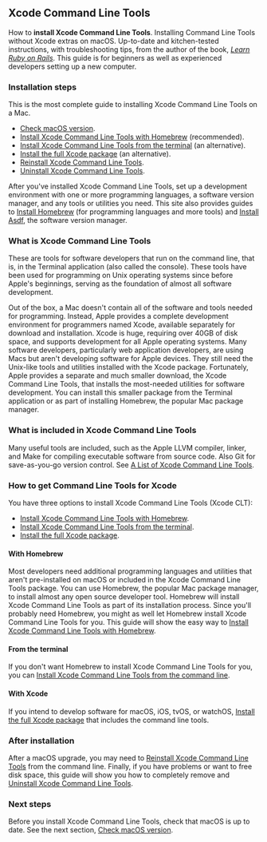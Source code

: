 ## Xcode Command Line Tools

How to **install Xcode Command Line Tools**. Installing Command Line Tools without Xcode extras on macOS. Up-to-date and kitchen-tested instructions, with troubleshooting tips, from the author of the book, _[Learn Ruby on Rails](https://learn-rails.com/)_. This guide is for beginners as well as experienced developers setting up a new computer.

### Installation steps

 This is the most complete guide to installing Xcode Command Line Tools on a Mac.
- [Check macOS version](/commandlinetools/1.html).
- [Install Xcode Command Line Tools with Homebrew](/commandlinetools/2.html) (recommended).
- [Install Xcode Command Line Tools from the terminal](/commandlinetools/3.html) (an alternative).
- [Install the full Xcode package](/commandlinetools/4.html) (an alternative).
- [Reinstall Xcode Command Line Tools](/commandlinetools/5.html).
- [Uninstall Xcode Command Line Tools](/commandlinetools/6.html).

After you've installed Xcode Command Line Tools, set up a development environment with one or more programming languages, a software version manager, and any tools or utilities you need. This site also provides guides to [Install Homebrew](/homebrew/index.html) (for programming languages and more tools) and [Install Asdf](/asdf/index.html), the software version manager.

### What is Xcode Command Line Tools

These are tools for software developers that run on the command line, that is, in the Terminal application (also called the console). These tools have been used for programming on Unix operating systems since before Apple's beginnings, serving as the foundation of almost all software development.

Out of the box, a Mac doesn't contain all of the software and tools needed for programming. Instead, Apple provides a complete development environment for programmers named Xcode, available separately for download and installation. Xcode is huge, requiring over 40GB of disk space, and supports development for all Apple operating systems. Many software developers, particularly web application developers, are using Macs but aren't developing software for Apple devices. They still need the Unix-like tools and utilities installed with the Xcode package. Fortunately, Apple provides a separate and much smaller download, the Xcode Command Line Tools, that installs the most-needed utilities for software development. You can install this smaller package from the Terminal application or as part of installing Homebrew, the popular Mac package manager.

### What is included in Xcode Command Line Tools

Many useful tools are included, such as the Apple LLVM compiler, linker, and Make for compiling executable software from source code. Also Git for save-as-you-go version control. See [A List of Xcode Command Line Tools](/commandlinetools/7.html).

### How to get Command Line Tools for Xcode

You have three options to install Xcode Command Line Tools (Xcode CLT):
- [Install Xcode Command Line Tools with Homebrew](/commandlinetools/2.html).
- [Install Xcode Command Line Tools from the terminal](/commandlinetools/3.html).
- [Install the full Xcode package](/commandlinetools/4.html).

#### With Homebrew

Most developers need additional programming languages and utilities that aren't pre-installed on macOS or included in the Xcode Command Line Tools package. You can use Homebrew, the popular Mac package manager, to install almost any open source developer tool. Homebrew will install Xcode Command Line Tools as part of its installation process. Since you'll probably need Homebrew, you might as well let Homebrew install Xcode Command Line Tools for you. This guide will show the easy way to [Install Xcode Command Line Tools with Homebrew](/commandlinetools/2.html).

#### From the terminal

If you don't want Homebrew to install Xcode Command Line Tools for you, you can [Install Xcode Command Line Tools from the command line](/commandlinetools/3.html).

#### With Xcode

If you intend to develop software for  macOS, iOS, tvOS, or watchOS, [Install the full Xcode package](/commandlinetools/4.html) that includes the command line tools.

### After installation

After a macOS upgrade, you may need to [Reinstall Xcode Command Line Tools](/commandlinetools/5.html) from the command line. Finally, if you have problems or want to free disk space, this guide will show you how to completely remove and [Uninstall Xcode Command Line Tools](/commandlinetools/6.html).

### Next steps

Before you install Xcode Command Line Tools, check that macOS is up to date. See the next section, [Check macOS version](/commandlinetools/1.html).
